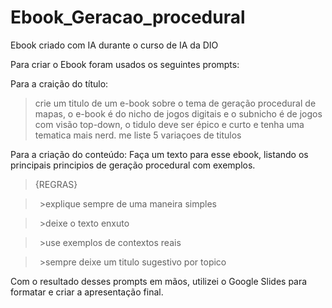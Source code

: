 # Ebook_Geracao_procedural
Ebook criado com IA durante o curso de IA da DIO

Para criar o Ebook foram usados os seguintes prompts:

Para a craição do título: 
>crie um titulo de um e-book sobre o tema de geração procedural de mapas, o e-book é do nicho de jogos digitais e o subnicho é de jogos com visão top-down, o tidulo deve ser épico e curto e tenha uma tematica mais nerd. me liste 5 variaçoes de titulos

Para a criação do conteúdo: Faça um texto para esse ebook, listando os principais principios de geração procedural com exemplos.

>{REGRAS}

> >explique sempre de uma maneira simples

> >deixe o texto enxuto

> >use exemplos de contextos reais

> >sempre deixe um titulo sugestivo por topico

Com o resultado desses prompts em mãos, utilizei o Google Slides para formatar e criar a apresentação final.
